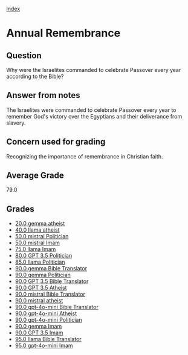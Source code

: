 
[Index](../index.md)
# Annual Remembrance
## Question
Why were the Israelites commanded to celebrate Passover every year according to the Bible?

## Answer from notes
The Israelites were commanded to celebrate Passover every year to remember God's victory over the Egyptians and their deliverance from slavery.

## Concern used for grading
Recognizing the importance of remembrance in Christian faith.

## Average Grade
79.0

## Grades
 * [20.0 gemma atheist](../answers/gemma_atheist/Annual_Remembrance.md)
 * [40.0 llama atheist](../answers/llama_atheist/Annual_Remembrance.md)
 * [50.0 mistral Politician](../answers/mistral_Politician/Annual_Remembrance.md)
 * [50.0 mistral Imam](../answers/mistral_Imam/Annual_Remembrance.md)
 * [75.0 llama Imam](../answers/llama_Imam/Annual_Remembrance.md)
 * [80.0 GPT 3.5 Politician](../answers/GPT_3.5_Politician/Annual_Remembrance.md)
 * [85.0 llama Politician](../answers/llama_Politician/Annual_Remembrance.md)
 * [90.0 gemma Bible Translator](../answers/gemma_Bible_Translator/Annual_Remembrance.md)
 * [90.0 gemma Politician](../answers/gemma_Politician/Annual_Remembrance.md)
 * [90.0 GPT 3.5 Bible Translator](../answers/GPT_3.5_Bible_Translator/Annual_Remembrance.md)
 * [90.0 GPT 3.5 Atheist](../answers/GPT_3.5_Atheist/Annual_Remembrance.md)
 * [90.0 mistral Bible Translator](../answers/mistral_Bible_Translator/Annual_Remembrance.md)
 * [90.0 mistral atheist](../answers/mistral_atheist/Annual_Remembrance.md)
 * [90.0 gpt-4o-mini Bible Translator](../answers/gpt-4o-mini_Bible_Translator/Annual_Remembrance.md)
 * [90.0 gpt-4o-mini Atheist](../answers/gpt-4o-mini_Atheist/Annual_Remembrance.md)
 * [90.0 gpt-4o-mini Politician](../answers/gpt-4o-mini_Politician/Annual_Remembrance.md)
 * [90.0 gemma Imam](../answers/gemma_Imam/Annual_Remembrance.md)
 * [90.0 GPT 3.5 Imam](../answers/GPT_3.5_Imam/Annual_Remembrance.md)
 * [95.0 llama Bible Translator](../answers/llama_Bible_Translator/Annual_Remembrance.md)
 * [95.0 gpt-4o-mini Imam](../answers/gpt-4o-mini_Imam/Annual_Remembrance.md)
